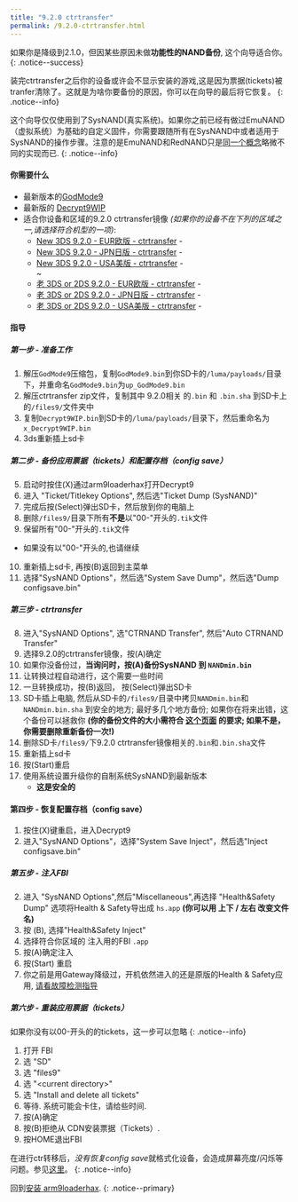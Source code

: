 ```yaml
---
title: "9.2.0 ctrtransfer"
permalink: /9.2.0-ctrtransfer.html
---
```


如果你是降级到2.1.0，但因某些原因未做**功能性的NAND备份**, 这个向导适合你。
{: .notice--success}

装完ctrtransfer之后你的设备或许会不显示安装的游戏,这是因为票据(tickets)被tranfer清除了。这就是为啥你要备份的原因，你可以在向导的最后将它恢复。
{: .notice--info}

这个向导仅仅使用到了SysNAND(真实系统)。如果你之前已经有做过EmuNAND（虚拟系统）为基础的自定义固件，你需要跟随所有在SysNAND中或者适用于SysNAND的操作步骤。注意的是EmuNAND和RedNAND只是[同一个概念](http://3dbrew.org/wiki/NAND_Redirection)略微不同的实现而已.
{: .notice--info}

#### 你需要什么

* 最新版本的[GodMode9](https://github.com/d0k3/GodMode9/releases/)
* 最新版的 [Decrypt9WIP](https://github.com/d0k3/Decrypt9WIP/releases/latest)
* 适合你设备和区域的9.2.0 ctrtransfer镜像
*(如果你的设备不在下列的区域之一,请选择符合机型的一项)*:
  +    [New 3DS 9.2.0 - EUR欧版 - ctrtransfer](torrents/9.2.0-20E_ctrtransfer_n3ds.torrent) - <code class="highlighterrouge"><a href="magnet:?xt=urn:btih:fed7bfeec0e52b42a77467cfb6ffd3e9dd2d5a70"><i class="fa fa-magnet" aria-hidden="true"></i></a></code>   
  +    [New 3DS 9.2.0 - JPN日版 - ctrtransfer](torrents/9.2.0-20J_ctrtransfer_n3ds.torrent) - <code class="highlighterrouge"><a href="magnet:?xt=urn:btih:b22d67fd02b3b0e30ac991e451db0f2d32e7beca"><i class="fa fa-magnet" aria-hidden="true"></i></a></code>     
  +    [New 3DS 9.2.0 - USA美版 - ctrtransfer](torrents/9.2.0-20U_ctrtransfer_n3ds.torrent) - <code class="highlighterrouge"><a href="magnet:?xt=urn:btih:985d47442dc470d1b9f908256bed041c63885f60"><i class="fa fa-magnet" aria-hidden="true"></i></a></code>    
~
  +    [老 3DS or 2DS 9.2.0 - EUR欧版 - ctrtransfer](torrents/9.2.0-20E_ctrtransfer_o3ds.torrent) - <code class="highlighterrouge"><a href="magnet:?xt=urn:btih:8d6142313971b08f92257e7fb1c1d5689e34ed78"><i class="fa fa-magnet" aria-hidden="true"></i></a></code>     
  +    [老 3DS or 2DS 9.2.0 - JPN日版 - ctrtransfer](torrents/9.2.0-20J_ctrtransfer_o3ds.torrent) - <code class="highlighterrouge"><a href="magnet:?xt=urn:btih:24ad2b85e67013ef1f91178dca7ad2e40663b9b2"><i class="fa fa-magnet" aria-hidden="true"></i></a></code>     
  +    [老 3DS or 2DS 9.2.0 - USA美版 - ctrtransfer](torrents/9.2.0-20U_ctrtransfer_o3ds.torrent) - <code class="highlighterrouge"><a href="magnet:?xt=urn:btih:1dc79a2a0babb45497961888f369423a93135e2b"><i class="fa fa-magnet" aria-hidden="true"></i></a></code>

#### 指导

##### 第一步 - 准备工作

1. 解压`GodMode9`压缩包，复制`GodMode9.bin`到你SD卡的`/luma/payloads/`目录下，并重命名`GodMode9.bin`为`up_GodMode9.bin`
4. 解压ctrtransfer zip文件，复制其中 9.2.0相关 的`.bin` 和 `.bin.sha` 到SD卡上的`/files9/`文件夹中
5. 复制`Decrypt9WIP.bin`到SD卡的`/luma/payloads/`目录下，然后重命名为`x_Decrypt9WIP.bin`
6. 3ds重新插上sd卡

##### 第二步 - 备份应用票据（tickets）和配置存档（config save）

5. 启动时按住(X)通过arm9loaderhax打开Decrypt9
6. 进入 "Ticket/Titlekey Options", 然后选"Ticket Dump (SysNAND)"
7. 完成后按(Select)弹出SD卡，然后放到你的电脑上
8. 删除`/files9/`目录下所有**不是**以"00-"开头的`.tik`文件
9. 保留所有"00-"开头的`.tik`文件
  + 如果没有以"00-"开头的,也请继续
10. 重新插上sd卡, 再按(B)返回到主菜单
11. 选择"SysNAND Options"，然后选"System Save Dump"，然后选"Dump configsave.bin"

##### 第三步 - ctrtransfer

8. 进入"SysNAND Options", 选"CTRNAND Transfer", 然后"Auto CTRNAND Transfer"
9. 选择9.2.0的ctrtransfer镜像，按(A)确定
10. 如果你没备份过，**当询问时，按(A)备份SysNAND 到 `NANDmin.bin`**
11. 让转换过程自动进行，这个需要一些时间
12. 一旦转换成功，按(B)返回， 按(Select)弹出SD卡
13. SD卡插上电脑, 然后从SD卡的`/files9/`目录中拷贝`NANDmin.bin`和`NANDmin.bin.sha` 到安全的地方; 最好多几个地方备份; 如果你在将来出错，这个备份可以拯救你 **(你的备份文件的大小需符合 [这个页面](nand-size) 的要求; 如果不是，你需要删除重新备份一次!)**
14. 删除SD卡`/files9/`下9.2.0 ctrtransfer镜像相关的`.bin`和`.bin.sha`文件
15. 重新插上sd卡
16. 按(Start)重启
17. 使用系统设置升级你的自制系统SysNAND到最新版本
    + **这是安全的**
#### 第四步 - 恢复配置存档（config save）

1. 按住(X)键重启，进入Decrypt9
2. 进入"SysNAND Options"，选择"System Save Inject"，然后选"Inject configsave.bin"

##### 第五步 - 注入FBI

2. 进入 "SysNAND Options",然后"Miscellaneous",再选择 "Health&Safety Dump" 选项将Health & Safety导出成 `hs.app` **(你可以用 上下 / 左右 改变文件名)**
3. 按 (B), 选择"Health&Safety Inject"
8. 选择符合你区域的 注入用的FBI `.app`
4. 按(A)确定注入
9. 按(Start) 重启
10. 你之前是用Gateway降级过，开机依然进入的还是原版的Health & Safety应用, [请看故障检测指导](troubleshooting.html#gw_fbi)

##### 第六步 - 重装应用票据（tickets）

如果你没有以00-开头的的tickets，这一步可以忽略
{: .notice--info}

1. 打开 FBI
2. 选 "SD"
3. 选 "files9"
4. 选 "\<current directory>"
5. 选 "Install and delete all tickets"
6. 等待. 系统可能会卡住，请给些时间.
7. 按(A)确定
8. 按(B)拒绝从 CDN安装票据（Tickets）.
9. 按HOME退出FBI

在进行ctr转移后，*没有恢复config save*就格式化设备，会造成屏幕亮度/闪烁等问题。参见[这里](https://github.com/Plailect/Guide/issues/794)。
{: .notice--info}

回到[安装 arm9loaderhax](installing-arm9loaderhax.html).
{: .notice--primary}
